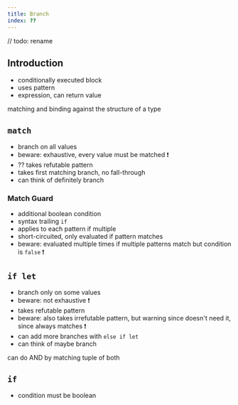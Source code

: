 ```yaml
---
title: Branch
index: ??
---
```


// todo: rename



## Introduction

- conditionally executed block
- uses pattern
- expression, can return value

matching and binding against the structure of a type



## `match`

- branch on all values
- beware: exhaustive, every value must be matched ❗️
- ?? takes refutable pattern
- takes first matching branch, no fall-through
- can think of definitely branch

### Match Guard

- additional boolean condition
- syntax trailing `if`
- applies to each pattern if multiple
- short-circuited, only evaluated if pattern matches
- beware: evaluated multiple times if multiple patterns match but condition is `false` ❗️



## `if let`

- branch only on some values
- beware: not exhaustive ❗️
- takes refutable pattern
- beware: also takes irrefutable pattern, but warning since doesn't need it, since always matches ❗️
- can add more branches with `else if let`
- can think of maybe branch

can do AND by matching tuple of both



## `if`

- condition must be boolean
